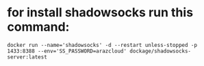 # for install shadowsocks run this command:
```docker run --name='shadowsocks' -d --restart unless-stopped -p 1433:8388 --env='SS_PASSWORD=arazcloud' dockage/shadowsocks-server:latest```

